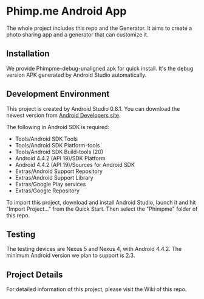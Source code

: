 Phimp.me Android App
=======

The whole project includes this repo and the Generator. It aims to create a photo sharing app and a generator that can customize it.

Installation
-------

We provide Phimpme-debug-unaligned.apk for quick install. It's the debug version APK generated by Android Studio automatically.

Development Environment
-------

This project is created by Android Studio 0.8.1. You can download the newest version from [Android Developers site](https://developer.android.com/sdk/installing/studio.html).

The following in Android SDK is required:
* Tools/Android SDK Tools
* Tools/Android SDK Platform-tools
* Tools/Android SDK Build-tools (20)
* Android 4.4.2 (API 19)/SDK Platform
* Android 4.4.2 (API 19)/Sources for Android SDK
* Extras/Android Support Repository
* Extras/Android Support Library
* Extras/Google Play services
* Extras/Google Repository

To import this project, download and install Android Studio, launch it and hit "Import Project..." from the Quick Start. Then select the "Phimpme" folder of this repo.

Testing
-------

The testing devices are Nexus 5 and Nexus 4, with Android 4.4.2. The minimum Android version we plan to support is 2.3.

Project Details
-------

For detailed information of this project, please visit the Wiki of this repo.
